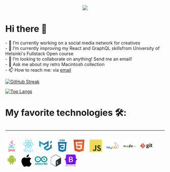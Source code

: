 
<div id="header" align="center">
  <img src="https://media.giphy.com/media/B6IBrYTyvo1UJOXF9u/giphy.gif" width="100"/>
</div>
<h1> Hi there 👋</h1>

<p>
- 🔭 I’m currently working on a social media network for creatives <br>
- 🌱 I’m currently improving my React and GraphQL skillsfrom University of Helsinki's Fullstack Open course<br>
- 👯 I’m looking to collaborate on anything! Send me an email!<br>
- 💬 Ask me about my retro Macintosh collection<br>
- 📫 How to reach me: via <a href="mailto:miles@milesacq.com">email</a> <br>
</p>

[![GitHub Streak](http://github-readme-streak-stats.herokuapp.com?user=link5669&theme=dark&background=000000)](https://git.io/streak-stats)

[![Top Langs](https://github-readme-stats.vercel.app/api/top-langs/?username=link5669&layout=compact&theme=vision-friendly-dark)](https://github.com/anuraghazra/github-readme-stats)

<h1>My favorite technologies 🛠: <hr>
<div>
  <img src="https://github.com/devicons/devicon/blob/master/icons/java/java-original-wordmark.svg" title="Java" alt="Java" width="40" height="40"/>&nbsp;
  <img src="https://github.com/devicons/devicon/blob/master/icons/react/react-original-wordmark.svg" title="React" alt="React" width="40" height="40"/>&nbsp;
  <img src="https://github.com/devicons/devicon/blob/master/icons/materialui/materialui-original.svg" title="Material UI" alt="Material UI" width="40" height="40"/>&nbsp;
  <img src="https://github.com/devicons/devicon/blob/master/icons/css3/css3-plain-wordmark.svg"  title="CSS3" alt="CSS" width="40" height="40"/>&nbsp;
  <img src="https://github.com/devicons/devicon/blob/master/icons/html5/html5-original.svg" title="HTML5" alt="HTML" width="40" height="40"/>&nbsp;
  <img src="https://github.com/devicons/devicon/blob/master/icons/javascript/javascript-original.svg" title="JavaScript" alt="JavaScript" width="40" height="40"/>&nbsp;
  <img src="https://github.com/devicons/devicon/blob/master/icons/mysql/mysql-original-wordmark.svg" title="MySQL"  alt="MySQL" width="40" height="40"/>&nbsp;
  <img src="https://github.com/devicons/devicon/blob/master/icons/nodejs/nodejs-original-wordmark.svg" title="NodeJS" alt="NodeJS" width="40" height="40"/>&nbsp;
  <img src="https://github.com/devicons/devicon/blob/master/icons/git/git-original-wordmark.svg" title="Git" **alt="Git" width="40" height="40"/>
<img src="https://github.com/devicons/devicon/blob/master/icons/android/android-original-wordmark.svg" title="Android" **alt="Android" width="40" height="40"/>
<img src="https://github.com/devicons/devicon/blob/master/icons/apple/apple-original.svg" title="Apple" **alt="Apple" width="40" height="40"/>
<img src="https://github.com/devicons/devicon/blob/master/icons/arduino/arduino-original-wordmark.svg" title="Arduino" **alt="Arduino" width="40" height="40"/>
<img src="https://github.com/devicons/devicon/blob/master/icons/bash/bash-original.svg" title="Bash" **alt="Bash" width="40" height="40"/>
<img src="https://github.com/devicons/devicon/blob/master/icons/bootstrap/bootstrap-original-wordmark.svg" title="Bootstrap" **alt="Bootstrap" width="40" height="40"/>


</div>
